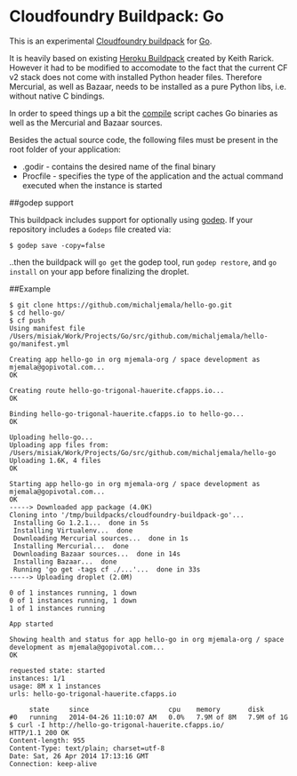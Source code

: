 # Cloudfoundry Buildpack: Go

This is an experimental [Cloudfoundry buildpack][cloudfoundry-buildpack] for [Go][go].

It is heavily based on existing [Heroku Buildpack][heroku-buildpack] created by Keith Rarick. However it had to be modified to accomodate to the fact that the current CF v2 stack does not come with installed Python header files. Therefore Mercurial, as well as Bazaar, needs to be installed as a pure Python libs, i.e. without native C bindings.

In order to speed things up a bit the [compile][compile] script caches Go binaries as well as the Mercurial and Bazaar sources.

Besides the actual source code, the following files must be present in the root folder of your application:
* .godir - contains the desired name of the final binary
* Procfile - specifies the type of the application and the actual command executed when the instance is started

##godep support

This buildpack includes support for optionally using [godep][godep]. If your repository includes a `Godeps` file created via:

```
$ godep save -copy=false
```

..then the buildpack will `go get` the godep tool, run `godep restore`, and `go install` on your app before finalizing the droplet.

##Example
```
$ git clone https://github.com/michaljemala/hello-go.git
$ cd hello-go/
$ cf push
Using manifest file /Users/misiak/Work/Projects/Go/src/github.com/michaljemala/hello-go/manifest.yml

Creating app hello-go in org mjemala-org / space development as mjemala@gopivotal.com...
OK

Creating route hello-go-trigonal-hauerite.cfapps.io...
OK

Binding hello-go-trigonal-hauerite.cfapps.io to hello-go...
OK

Uploading hello-go...
Uploading app files from: /Users/misiak/Work/Projects/Go/src/github.com/michaljemala/hello-go
Uploading 1.6K, 4 files
OK

Starting app hello-go in org mjemala-org / space development as mjemala@gopivotal.com...
OK
-----> Downloaded app package (4.0K)
Cloning into '/tmp/buildpacks/cloudfoundry-buildpack-go'...
 Installing Go 1.2.1...  done in 5s
 Installing Virtualenv...  done
 Downloading Mercurial sources...  done in 1s
 Installing Mercurial...  done
 Downloading Bazaar sources...  done in 14s
 Installing Bazaar...  done
 Running 'go get -tags cf ./...'...  done in 33s
-----> Uploading droplet (2.0M)

0 of 1 instances running, 1 down
0 of 1 instances running, 1 down
1 of 1 instances running

App started

Showing health and status for app hello-go in org mjemala-org / space development as mjemala@gopivotal.com...
OK

requested state: started
instances: 1/1
usage: 8M x 1 instances
urls: hello-go-trigonal-hauerite.cfapps.io

     state     since                    cpu    memory       disk
#0   running   2014-04-26 11:10:07 AM   0.0%   7.9M of 8M   7.9M of 1G
$ curl -I http://hello-go-trigonal-hauerite.cfapps.io/
HTTP/1.1 200 OK
Content-length: 955
Content-Type: text/plain; charset=utf-8
Date: Sat, 26 Apr 2014 17:13:16 GMT
Connection: keep-alive
```

[go]: http://golang.org/
[cloudfoundry-buildpack]: http://docs.cloudfoundry.com/docs/using/deploying-apps/buildpacks.html
[heroku-buildpack]: https://github.com/kr/heroku-buildpack-go.git
[compile]: https://github.com/michaljemala/cloudfoundry-buildpack-go/blob/master/bin/compile
[godep]: https://github.com/tools/godep
